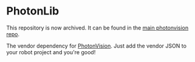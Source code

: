 # PhotonLib

This repository is now archived. It can be found in the [main photonvision repo](https://github.com/photonvision/photonvision).

The vendor dependency for [PhotonVision](https://github.com/photonvision/photonvision). Just add the vendor JSON to your robot project and you're good!
